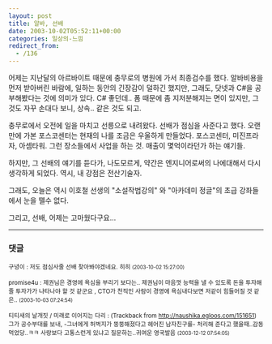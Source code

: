 ```yaml
---
layout: post
title: 알바, 선배
date: 2003-10-02T05:52:11+00:00
categories: 일상의-느낌
redirect_from:
  - /136
---
```


어제는 지난달의 아르바이트 때문에 충무로의 병원에 가서 최종검수를 했다. 알바비용을 먼저 받아버린 바람에, 일하는 동안의 긴장감이 덜하긴 했지만, 그래도, 닷넷과 C#을 공부해봤다는 것에 의미가 있다. C# 좋던데.. 폼 때문에 좀 지저분해지는 면이 있지만, 그것도 자꾸 손대다 보니, 상속.. 같은 것도 되고.

충무로에서 오전에 일을 마치고 선릉으로 내려왔다. 선배가 점심을 사준다고 했다. 오랜만에 가본 포스코센터는 현재의 나를 조금은 우울하게 만들었다. 포스코센터, 미진프라자, 아셈타워. 그런 장소들에서 사업을 하는 것. 매출이 몇억이라던가 하는 얘기들.

하지만, 그 선배의 얘기를 듣다가, 나도모르게, 약간은 엔지니어로써의 나에대해서 다시 생각하게 되었다. 역시, 내 강점은 전산기술자.

그래도, 오늘은 역시 이호철 선생의 "소설작법강의" 와 "아카데미 정글"의 초급 강좌들에서 눈을 뗄수 없다.

그리고, 선배, 어제는 고마웠다구요...

* * *

### 댓글



<!--- cmt:286 --->
<!--- mail: --->
<!--- parent:0 --->

<small class=comment>구녕이 : 저도 점심사줄 선배 찾아봐야겠네요. 히히 <small>(2003-10-02 15:27:00)</small></small>


<!--- cmt:287 --->
<!--- mail: --->
<!--- parent:0 --->

<small class=comment>promise4u : 제권님은 경영에 욕심을 부리기 보다는.. 제권님이 마음껏 능력을 낼 수 있도록 돈을 투자해줄 투자가가 나타나야 할 것 같군요 , CTO가 천직인 사람이 경영에 욕심내다보면 저같이 힘들어질 것 같은.. <small>(2003-10-03 07:24:54)</small></small>


<!--- cmt:288 --->
<!--- mail: --->
<!--- parent:0 --->

<small class=comment>티티새의 날개짓 / 미래로 이어지는 다리 : <!-- ping:288 ---> (Trackback from <a href='http://naushika.egloos.com/151651'>http://naushika.egloos.com/151651</a>) 그가 공수부대를 보내,   -그녀에게 허벅지가 뚱뚱해졌다고 헤어진 남자친구를-   처리해 준다고 했을때..감동먹었당..ㅋㅋ      사랑보다 고통스런게 있냐고 질문하는..귀여운 영국발음 <small>(2003-12-12 07:54:05)</small></small>

